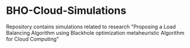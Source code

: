 # BHO-Cloud-Simulations
Repository contains simulations related to research "Proposing a Load Balancing Algorithm using Blackhole optimization metaheuristic Algorithm for Cloud Computing"
